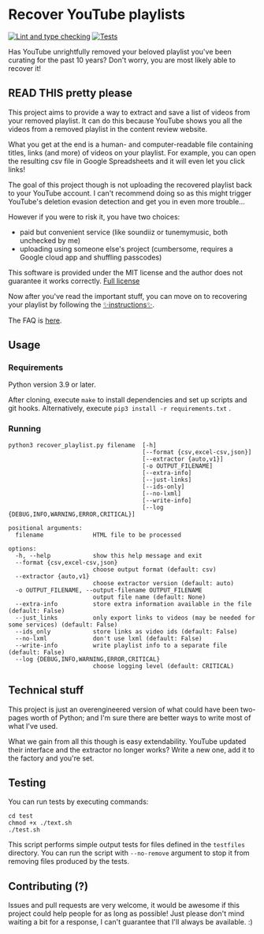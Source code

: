 # Recover YouTube playlists
[![Lint and type checking](https://github.com/okonb/recover-youtube-playlists/actions/workflows/lint.yml/badge.svg)](https://github.com/okonb/recover-youtube-playlists/actions/workflows/lint.yml)
[![Tests](https://github.com/okonb/recover-youtube-playlists/actions/workflows/test.yml/badge.svg?branch=main)](https://github.com/okonb/recover-youtube-playlists/actions/workflows/test.yml)

Has YouTube unrightfully removed your beloved playlist you've been curating for the past 10 years?
Don't worry, you are most likely able to recover it!

## READ THIS pretty please

This project aims to provide a way to extract and save a list of videos from your removed playlist. It can do this because YouTube shows you all the videos from a removed playlist in the content review website.

What you get at the end is a human- and computer-readable file containing titles, links (and more) of videos on your playlist. For example, you can open the resulting csv file in Google Spreadsheets and it will even let you click links!

The goal of this project though is not uploading the recovered playlist back to your YouTube account. I can't recommend doing so as this might trigger YouTube's deletion evasion detection and get you in even more trouble...

However if you were to risk it, you have two choices:
- paid but convenient service (like soundiiz or tunemymusic, both unchecked by me)
- uploading using someone else's project (cumbersome, requires a Google cloud app and shuffling passcodes)

This software is provided under the MIT license and the author does not guarantee it works correctly. [Full license](LICENSE)

Now after you've read the important stuff, you can move on to recovering your playlist by following the [✨instructions✨](docs/instructions.md).

The FAQ is [here](docs/FAQ.md).

## Usage
### Requirements
Python version 3.9 or later.

After cloning, execute `make` to install dependencies and set up scripts
and git hooks. Alternatively, execute `pip3 install -r requirements.txt`
.
### Running 
```
python3 recover_playlist.py filename  [-h]
                                      [--format {csv,excel-csv,json}]
                                      [--extractor {auto,v1}]
                                      [-o OUTPUT_FILENAME]
                                      [--extra-info]
                                      [--just-links]
                                      [--ids-only]
                                      [--no-lxml]
                                      [--write-info]
                                      [--log {DEBUG,INFO,WARNING,ERROR,CRITICAL}]

positional arguments:
  filename              HTML file to be processed

options:
  -h, --help            show this help message and exit
  --format {csv,excel-csv,json}
                        choose output format (default: csv)
  --extractor {auto,v1}
                        choose extractor version (default: auto)
  -o OUTPUT_FILENAME, --output-filename OUTPUT_FILENAME
                        output file name (default: None)
  --extra-info          store extra information available in the file (default: False)
  --just_links          only export links to videos (may be needed for some services) (default: False)
  --ids_only            store links as video ids (default: False)
  --no-lxml             don't use lxml (default: False)
  --write-info          write playlist info to a separate file (default: False)
  --log {DEBUG,INFO,WARNING,ERROR,CRITICAL}
                        choose logging level (default: CRITICAL)
```

## Technical stuff

This project is just an overengineered version of what could have been two-pages worth of Python; and I'm sure there are better ways to write most of what I've used.

What we gain from all this though is easy extendability. YouTube updated their interface and the extractor no longer works? Write a new one, add it to the factory and you're set.

## Testing
You can run tests by executing commands:
```
cd test
chmod +x ./text.sh
./test.sh
```
This script performs simple output tests for files defined in the `testfiles` directory.
You can run the script with `--no-remove` argument to stop it from removing files produced by the tests.

## Contributing (?)

Issues and pull requests are very welcome, it would be awesome if this project could help people for as long as possible! Just please don't mind waiting a bit for a response, I can't guarantee that I'll always be available. :)